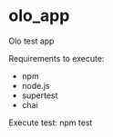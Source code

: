 # olo_app
Olo test app


Requirements to execute:
- npm
- node.js
- supertest
- chai

Execute test:
npm test
